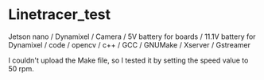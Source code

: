 # Linetracer_test

Jetson nano / Dynamixel / Camera / 5V battery for boards / 11.1V battery for Dynamixel / code / opencv / c++ / GCC / GNUMake / Xserver / Gstreamer

I couldn't upload the Make file, so I tested it by setting the speed value to 50 rpm.
